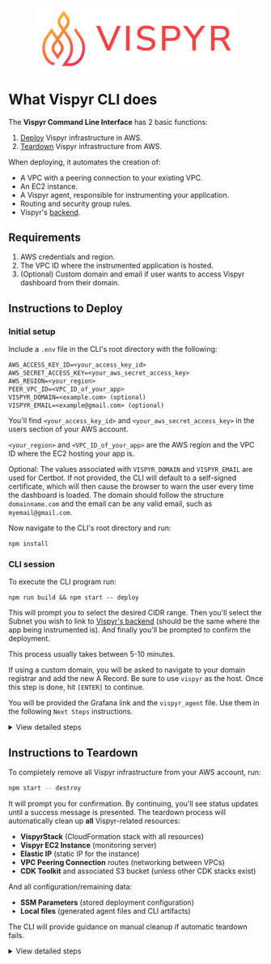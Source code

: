 <div align="center">
  <a href="#">
    <img src="https://raw.githubusercontent.com/vispyr/.github/main/profile/assets/vispyr-banner.png" alt="Vispyr Banner" width="400">
  </a>
</div>

# What Vispyr CLI does

The **Vispyr Command Line Interface** has 2 basic functions:

1. [Deploy](#instructions-to-deploy) Vispyr infrastructure in AWS.
2. [Teardown](#instructions-to-teardown) Vispyr infrastructure from AWS.

When deploying, it automates the creation of:
* A VPC with a peering connection to your existing VPC.
* An EC2 instance.
* A Vispyr agent, responsible for instrumenting your application.
* Routing and security group rules.
* Vispyr's [backend](https://github.com/Vispyr/vispyr-backend "Go to Vispyr backend").

## Requirements

1. AWS credentials and region.
2. The VPC ID where the instrumented application is hosted.
3. (Optional) Custom domain and email if user wants to access Vispyr dashboard from their domain.

## Instructions to Deploy

### Initial setup

Include a `.env` file in the CLI's root directory with the following:

```
AWS_ACCESS_KEY_ID=<your_access_key_id>
AWS_SECRET_ACCESS_KEY=<your_aws_secret_access_key>
AWS_REGION=<your_region>
PEER_VPC_ID=<VPC_ID_of_your_app>
VISPYR_DOMAIN=<example.com> (optional)
VISPYR_EMAIL=<example@gmail.com> (optional)
```

You'll find `<your_access_key_id>` and `<your_aws_secret_access_key>` in the users section of your AWS account.

`<your_region>` and `<VPC_ID_of_your_app>` are the AWS region and the VPC ID where the EC2 hosting your app is.

Optional:
The values associated with `VISPYR_DOMAIN` and `VISPYR_EMAIL` are used for Certbot. If not provided, the CLI will default to a self-signed certificate, which will then cause the browser to warn the user every time the dashboard is loaded. The domain should follow the structure `domainname.com` and the email can be any valid email, such as `myemail@gmail.com`.

Now navigate to the CLI's root directory and run:

```
npm install
```

### CLI session

To execute the CLI program run:

```
npm run build && npm start -- deploy
```

This will prompt you to select the desired CIDR range. Then you'll select the Subnet you wish to link to [Vispyr's backend](https://github.com/Vispyr/vispyr-backend "Go to Vispyr backend") (should be the same where the app being instrumented is). And finally you'll be prompted to confirm the deployment.

This process usually takes between 5-10 minutes.

If using a custom domain, you will be asked to navigate to your domain registrar and add the new A Record. Be sure to use `vispyr` as the host. Once this step is done, hit `[ENTER]` to continue.

You will be provided the Grafana link and the `vispyr_agent` file. Use them in the following `Next Steps` instructions.

<details>

<summary>View detailed steps</summary>

## Deployment Process

1. **Validation**:  Tells the user everything that'll be deployed and asks for confirmation. Ensures all the necessary AWS credentials are present.
2. **Network discovery**: Finds the peering VPC. Generates non-overlapping CIDR. Queries the user for subnet selection.
3. **Infrastructure deployment**: Converts TypeScript CDK code into JSON CloudFormation template and saves in cdk.out/ directory. Sets up the CDK prerequisites in your AWS account: S3 bucket for storing assets and IAM roles for the CDK operations. Deploys AWS resources showing real-time CloudFormation progress and waits for completion.
4. **Post-deployment setup**: Gets the deployed infrastructure details. Uses those details to generate the configuration used by Vispyr agent to connect to the [backend](https://github.com/Vispyr/vispyr-backend "Go to Vispyr backend"). If the user included a domain in its `.env` file, it then shows instructions on how to set up SSL certificates Tests that the VPC peering and networking is working correctly
5. **User information**: Provides URL for accessing Vispyr's dashboard in Grafana's UI. Displays instructions for setting up agent from folder containing all pertinent configuration.

</details>

## Instructions to Teardown

To completely remove all Vispyr infrastructure from your AWS account, run:

```bash
npm start -- destroy
```

It will prompt you for confirmation. By continuing, you'll see status updates until a success message is presented. The teardown process will automatically clean up **all** Vispyr-related resources:
- **VispyrStack** (CloudFormation stack with all resources)
- **Vispyr EC2 Instance** (monitoring server)
- **Elastic IP** (static IP for the instance)
- **VPC Peering Connection** routes (networking between VPCs)
- **CDK Toolkit** and associated S3 bucket (unless other CDK stacks exist)

And all configuration/remaining data:
- **SSM Parameters** (stored deployment configuration)
- **Local files** (generated agent files and CLI artifacts)

The CLI will provide guidance on manual cleanup if automatic teardown fails.

<details>

<summary>View detailed steps</summary>

## Teardown Process

1. **Confirmation prompt**: You'll be asked to confirm the teardown.
2. **Automated cleanup**: The CLI handles all resource removal automatically.
3. **Progress feedback**: Real-time status updates during teardown.
4. **Completion confirmation**: Success message when finished.

</details>
